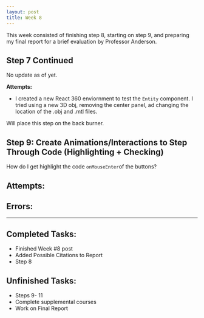 ```yaml
---
layout: post
title: Week 8
---
```


This week consisted of finishing step 8, starting on step 9, and preparing my final report for a brief evaluation by Professor Anderson. 

## Step 7 Continued ##
No update as of yet. 

**Attempts:**
- I created a new React 360 enviornment to test the `Entity` component. I tried using a new 3D obj, removing the center panel, ad changing the location of the .obj and .mtl files. 

Will place this step on the back burner. 

## Step 9: Create Animations/Interactions to Step Through Code (Highlighting + Checking) ##
How do I get highlight the code `onMouseEnter`of the buttons?

**Attempts:**
- 
**Errors:**
- 


*****

## Completed Tasks: ##
- Finished Week #8 post
- Added Possible Citations to Report
- Step 8

## Unfinished Tasks: ##
- Steps 9- 11
- Complete supplemental courses
- Work on Final Report
